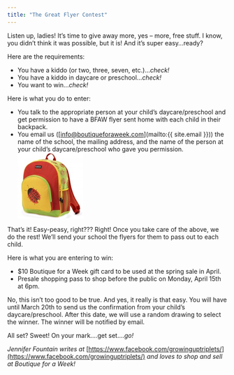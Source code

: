 ```yaml
---
title: "The Great Flyer Contest"
---
```


Listen up, ladies! It’s time to give away more, yes – more, free stuff. I know, you didn’t think it was possible, but it is! And it’s super easy…ready?

Here are the requirements:

* You have a kiddo (or two, three, seven, etc.)…_check!_
* You have a kiddo in daycare or preschool…_check!_
* You want to win…_check!_

Here is what you do to enter:

* You talk to the appropriate person at your child’s daycare/preschool and get permission to have a BFAW flyer sent home with each child in their backpack.
* You email us ([info@boutiqueforaweek.com](mailto:{{ site.email }})) the name of the school, the mailing address, and the name of the person at your child’s daycare/preschool who gave you permission. [![](/img/blog/crocodile-ladybug-150x150.jpg "crocodile-ladybug")](/img/blog/crocodile-ladybug.jpg) 

That’s it! Easy-peasy, right??? Right! Once you take care of the above, we do the rest! We’ll send your school the flyers for them to pass out to each child.

Here is what you are entering to win:

* $10 Boutique for a Week gift card to be used at the spring sale in April.
* Presale shopping pass to shop before the public on Monday, April 15th at 6pm.

No, this isn’t too good to be true. And yes, it really is that easy. You will have until March 20th to send us the confirmation from your child’s daycare/preschool. After this date, we will use a random drawing to select the winner. The winner will be notified by email.

All set? Sweet! On your mark….get set…._go!_

_Jennifer Fountain writes at_ [https://www.facebook.com/growinguptriplets/](https://www.facebook.com/growinguptriplets/) _and loves to shop and sell at Boutique for a Week!_
